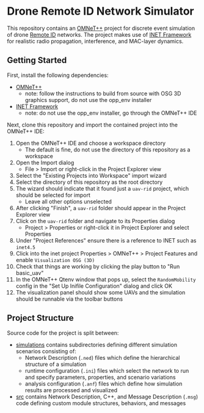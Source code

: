 # Drone Remote ID Network Simulator
This repository contains an [OMNeT++](https://omnetpp.org/) project for discrete event simulation of drone [Remote ID](https://www.ecfr.gov/current/title-14/part-89) networks.
The project makes use of [INET Framework](https://inet.omnetpp.org/) for realistic radio propagation, interference, and MAC-layer dynamics.

## Getting Started
First, install the following dependencies:
- [OMNeT++](https://omnetpp.org/download/)
    - note: follow the instructions to build from source with OSG 3D graphics support, do not use the opp_env installer
- [INET Framework](https://inet.omnetpp.org/Installation.html)
    - note: do not use the opp_env installer, go through the OMNeT++ IDE

Next, clone this repository and import the contained project into the OMNeT++ IDE:
1. Open the OMNeT++ IDE and choose a workspace directory
    - The default is fine, do not use the directory of this repository as a workspace
2. Open the Import dialog
    - File > Import or right-click in the Project Explorer view
3. Select the "Existing Projects into Workspace" import wizard
3. Select the directory of this repository as the root directory
5. The wizard should indicate that it found just a `uav-rid` project, which should be selected for import
    - Leave all other options unselected
6. After clicking "Finish", a `uav-rid` folder should appear in the Project Explorer view
7. Click on the `uav-rid` folder and navigate to its Properties dialog
    - Project > Properties or right-click it in Project Explorer and select Properties
8. Under "Project References" ensure there is a reference to INET such as `inet4.5`
9. Click into the inet project Properties > OMNeT++ > Project Features and enable `Visualization OSG (3D)`
10. Check that things are working by clicking the play button to "Run basic_uav"
11. In the OMNeT++ Qtenv window that pops up, select the `RandomMobility` config in the "Set Up Inifile Configuration" dialog and click OK
12. The visualization panel should show some UAVs and the simulation should be runnable via the toolbar buttons

## Project Structure
Source code for the project is split between:
- [simulations](./simulations) contains subdirectories defining different simulation scenarios consisting of:
    - Network Description (`.ned`) files which define the hierarchical structure of a simulation
    - runtime configuration (`.ini`) files which select the network to run and specify parameters, properties, and scenario variations
    - analysis configuration (`.anf`) files which define how simulation results are processed and visualized
- [src](./src) contains Network Description, C++, and Message Description (`.msg`) code defining custom module structures, behaviors, and messages  

